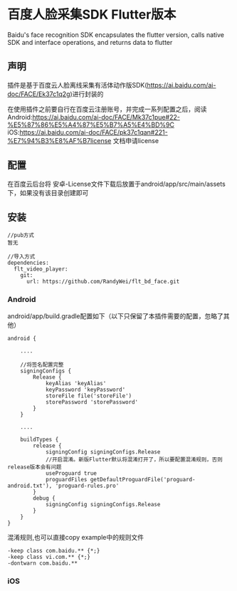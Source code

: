 # 百度人脸采集SDK Flutter版本

Baidu&#x27;s face recognition SDK encapsulates the flutter version, calls native SDK and interface operations, and returns data to flutter

## 声明

插件是基于百度云人脸离线采集有活体动作版SDK(https://ai.baidu.com/ai-doc/FACE/Ek37c1q2g)进行封装的

在使用插件之前要自行在百度云注册账号，并完成一系列配置之后，阅读 Android:https://ai.baidu.com/ai-doc/FACE/Mk37c1pue#22-%E5%87%86%E5%A4%87%E5%B7%A5%E4%BD%9C iOS:https://ai.baidu.com/ai-doc/FACE/pk37c1qan#221-%E7%94%B3%E8%AF%B7license 文档申请license

## 配置

在百度云后台将 安卓-License文件下载后放置于android/app/src/main/assets下，如果没有该目录创建即可

## 安装

```
//pub方式
暂无

//导入方式
dependencies:
  flt_video_player:
    git:
      url: https://github.com/RandyWei/flt_bd_face.git
```

### Android
android/app/build.gradle配置如下（以下只保留了本插件需要的配置，忽略了其他）
```
android {

    ....

    //将签名配置完整
    signingConfigs {
        Release {
            keyAlias 'keyAlias'
            keyPassword 'keyPassword'
            storeFile file('storeFile')
            storePassword 'storePassword'
        }
    }

    ....

    buildTypes {
        release {
            signingConfig signingConfigs.Release
            //开启混淆。新版Flutter默认将混淆打开了，所以要配置混淆规则，否则release版本会有问题
            useProguard true
            proguardFiles getDefaultProguardFile('proguard-android.txt'), 'proguard-rules.pro'
        }
        debug {
            signingConfig signingConfigs.Release
        }
    }
}
```

混淆规则,也可以直接copy example中的规则文件

```
-keep class com.baidu.** {*;}
-keep class vi.com.** {*;}
-dontwarn com.baidu.**
```

### iOS
